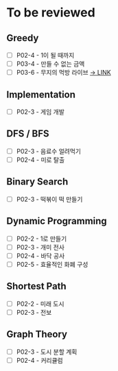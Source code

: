 # To be reviewed

## Greedy
- [ ] P02-4 - 1이 될 때까지
- [ ] P03-4 - 만들 수 없는 금액
- [ ] P03-6 - 무지의 먹방 라이브 [→ LINK](https://school.programmers.co.kr/learn/courses/30/lessons/42891)

## Implementation
- [ ] P02-3 - 게임 개발

## DFS / BFS
- [ ] P02-3 - 음료수 얼려먹기
- [ ] P02-4 - 미로 탈출

## Binary Search
- [ ] P02-3 - 떡볶이 떡 만들기

## Dynamic Programming
- [ ] P02-2 - 1로 만들기
- [ ] P02-3 - 개미 전사
- [ ] P02-4 - 바닥 공사
- [ ] P02-5 - 효율적인 화폐 구성

## Shortest Path
- [ ] P02-2 - 미래 도시
- [ ] P02-3 - 전보

## Graph Theory
- [ ] P02-3 - 도시 분할 계획
- [ ] P02-4 - 커리큘럼

